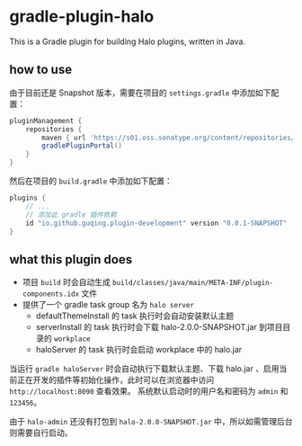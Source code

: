 # gradle-plugin-halo
This is a Gradle plugin for building Halo plugins, written in Java.

## how to use
由于目前还是 Snapshot 版本，需要在项目的 `settings.gradle` 中添加如下配置：
```groovy
pluginManagement {
    repositories {
        maven { url 'https://s01.oss.sonatype.org/content/repositories/snapshots' }
        gradlePluginPortal()
    }
}
```
然后在项目的 `build.gradle` 中添加如下配置：
```groovy
plugins {
    // ...
    // 添加此 gradle 插件依赖
    id "io.github.guqing.plugin-development" version "0.0.1-SNAPSHOT"
}
```
## what this plugin does
- 项目 `build` 时会自动生成 `build/classes/java/main/META-INF/plugin-components.idx` 文件
- 提供了一个 gradle task group 名为 `halo server`
  - defaultThemeInstall 的 task 执行时会自动安装默认主题
  - serverInstall 的 task 执行时会下载 halo-2.0.0-SNAPSHOT.jar 到项目目录的 `workplace`
  - haloServer 的 task 执行时会启动 workplace 中的 halo.jar

当运行 `gradle haloServer` 时会自动执行下载默认主题、下载 halo.jar 、启用当前正在开发的插件等初始化操作，此时可以在浏览器中访问 `http://localhost:8090` 查看效果。
系统默认启动时的用户名和密码为 `admin` 和 `123456`。

由于 `halo-admin` 还没有打包到 `halo-2.0.0-SNAPSHOT.jar` 中，所以如需管理后台则需要自行启动。
